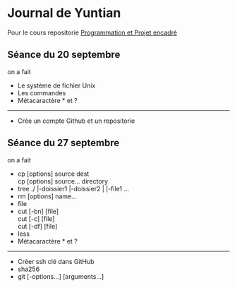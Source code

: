 #  Journal de Yuntian
Pour le cours repositorie [Programmation et Projet encadré](https://github.com/pmagistry/PPE1-2023)
## Séance du 20 septembre

on a fait 
- Le système de fichier Unix
- Les commandes
- Métacaractère * et ?
---
- Crée un compte Github et un repositorie

## Séance du 27 septembre

on a fait
- cp \[options\] source dest
  <br>cp \[options\] source... directory
- tree
  ./
  |-doissier1
  |-doissier2
  |    |-file1
  ...
- rm \[options\] name...
- file
- cut  \[-bn\] \[file\]
  <br>cut \[-c\] \[file\]
  <br>cut \[-df\] \[file\]
- less
- Métacaractère * et ?
---
- Créer ssh clé dans GitHub
- sha256
- git <sous-commande> \[-options...\] \[arguments...\]